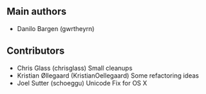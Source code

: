 ## Main authors ##

 * Danilo Bargen (gwrtheyrn)

## Contributors ##

 * Chris Glass (chrisglass) Small cleanups
 * Kristian Øllegaard (KristianOellegaard) Some refactoring ideas
 * Joel Sutter (schoeggu) Unicode Fix for OS X
